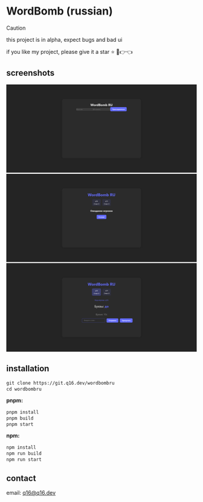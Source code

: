 # WordBomb (russian)
> [!CAUTION]
> this project is in alpha, expect bugs and bad ui  
  
if you like my project, please give it a star ⭐ 🥺👉👈
## screenshots
![main menu](./img/main.png)
![lobby](./img/lobby.png)
![game](./img/game.png)
## installation
```
git clone https://git.q16.dev/wordbombru
cd wordbombru
```
**pnpm:**
```
pnpm install
pnpm build
pnpm start
```
**npm:**
```
npm install
npm run build
npm run start
```
## contact
email: [q16@q16.dev](mailto://q16@q16.dev)
